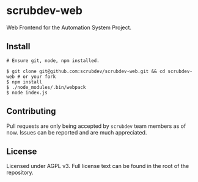 # scrubdev-web
Web Frontend for the Automation System Project.

## Install
```
# Ensure git, node, npm installed.

$ git clone git@github.com:scrubdev/scrubdev-web.git && cd scrubdev-web # or your fork
$ npm install
$ ./node_modules/.bin/webpack
$ node index.js
```

## Contributing
Pull requests are only being accepted by `scrubdev` team members as of now. Issues can be reported and are much appreciated.

## License
Licensed under AGPL v3. Full license text can be found in the root of the repository.